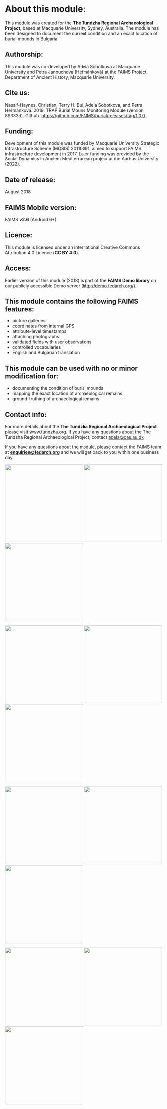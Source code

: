 # About this module:
This module was created for the **The Tundzha Regional Archaeological Project**, based at Macquarie University, Sydney, Australia. The module has been designed to document the current condition and an exact location of burial mounds in Bulgaria.
 
## Authorship:
This module was co-developed by Adela Sobotkova at Macquarie University and Petra Janouchova (Heřmánková) at the FAIMS Project, Department of Ancient History, Macquarie University.

## Cite us:
Nassif-Haynes, Christian, Terry H. Bui, Adela Sobotkova, and Petra Heřmánková. 2019. TRAP Burial Mound Monitoring Module (version 89333d). Github. https://github.com/FAIMS/burial/releases/tag/1.0.0.
 
## Funding:
Development of this module was funded by Macquarie University Strategic Infrastructure Scheme (MQSIS) 20110091, aimed to support FAIMS infrastructure development in 2017. Later funding was provided by the Social Dynamics in Ancient Mediterranean project at the Aarhus University (2022).

## Date of release:
August 2018

## FAIMS Mobile version:
FAIMS **v2.6** (Android 6+)
 
## Licence:
This module is licensed under an international Creative Commons Attribution 4.0 Licence (**CC BY 4.0**).

## Access:
Earlier version of this module (2018) is part of the **FAIMS Demo library** on our publicly accessible Demo server (http://demo.fedarch.org/).

## This module contains the following FAIMS features: 
* picture galleries
* coordinates from internal GPS
* attribute-level timestamps
* attaching photographs
* validated fields with user observations
* controlled vocabularies
* English and Bulgarian translation

## This module can be used with no or minor modification for:
* documenting the condition of burial mounds
* mapping the exact location of archaeological remains
* ground-truthing of archaeological remains

## Contact info:
For more details about the **The Tundzha Regional Archaeological Project** please visit www.tundzha.org. If you have any questions about the The Tundzha Regional Archaeological Project, contact adela@cas.au.dk

If you have any questions about the module, please contact the FAIMS team at **enquiries@fedarch.org** and we will get back to you within one business day.

<p align="left">
  <img src="https://github.com/FAIMS/burial/blob/master/screenshots/Screenshot_20170912-143447.png" width="250"/>
  <img src="https://github.com/FAIMS/burial/blob/master/screenshots/Screenshot_20170912-152722.png" width="250"/>
  <img src="https://github.com/FAIMS/burial/blob/master/screenshots/Screenshot_20170912-152733.png" width="250"/>
</p>

<p align="left">
  <img src="https://github.com/FAIMS/burial/blob/master/screenshots/Screenshot_20170912-152740.png" width="250"/>
 <img src="https://github.com/FAIMS/burial/blob/master/screenshots/Screenshot_20170912-153046.png" width="250"/>
  <img src="https://github.com/FAIMS/burial/blob/master/screenshots/Screenshot_20170912-152852.png" width="250"/>
</p>

<p align="left">
  <img src="https://github.com/FAIMS/burial/blob/master/screenshots/Screenshot_20170912-152953.png" width="250"/>
  <img src="https://github.com/FAIMS/burial/blob/master/screenshots/Screenshot_20170912-153000.png" width="250"/>
  <img src="https://github.com/FAIMS/burial/blob/master/screenshots/Screenshot_20170912-153013.png" width="250"/>
</p>

<p align="left">
  <img src="https://github.com/FAIMS/burial/blob/master/screenshots/Screenshot_20170912-153025.png" width="250"/>
  <img src="https://github.com/FAIMS/burial/blob/master/screenshots/Screenshot_20170912-153032.png" width="250"/>
  <img src="https://github.com/FAIMS/burial/blob/master/screenshots/Screenshot_20170912-153042.png" width="250"/>
</p>

